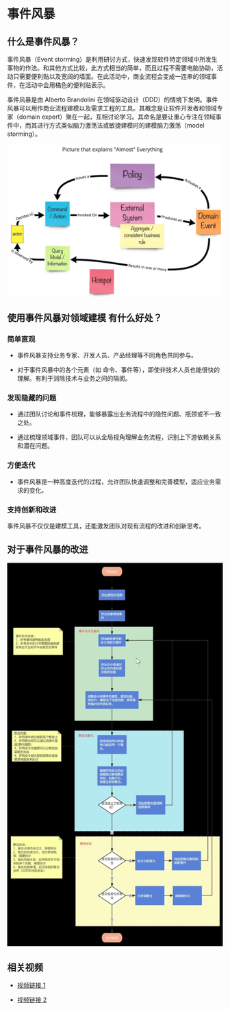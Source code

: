 # 事件风暴

## 什么是事件风暴？

事件风暴（Event storming）是利用研讨方式，快速发现软件特定领域中所发生事物的作法。和其他方式比较，此方式相当的简单，而且过程不需要电脑协助，活动只需要便利贴以及宽阔的墙面。在此活动中，商业流程会变成一连串的领域事件，在活动中会用橘色的便利贴表示。

事件风暴是由 Alberto Brandolini 在领域驱动设计（DDD）的情境下发明。事件风暴可以用作商业流程建模以及需求工程的工具。其概念是让软件开发者和领域专家（domain expert）聚在一起，互相讨论学习。其命名是要让重心专注在领域事件中，而其进行方式类似脑力激荡法或敏捷建模时的建模脑力激荡（model storming）。

![图片1](./event-storming1.png)

## 使用事件风暴对领域建模 有什么好处？

### 简单直观

- 事件风暴支持业务专家、开发人员、产品经理等不同角色共同参与。

- 对于事件风暴中的各个元素（如 命令、事件等），即使非技术人员也能很快的理解。有利于消除技术与业务之间的隔阂。

### 发现隐藏的问题

- 通过团队讨论和事件梳理，能够暴露出业务流程中的隐性问题、瓶颈或不一致之处。

- 通过梳理领域事件，团队可以从全局视角理解业务流程，识别上下游依赖关系和潜在问题。

### 方便迭代

- 事件风暴是一种高度迭代的过程，允许团队快速调整和完善模型，适应业务需求的变化。

### 支持创新和改进

事件风暴不仅仅是建模工具，还能激发团队对现有流程的改进和创新思考。

## 对于事件风暴的改进

![图片2](./event-storming2.png)

## 相关视频

- [视频链接 1](https://www.bilibili.com/video/BV1Ma4y1d7ea)

- [视频链接 2](https://www.bilibili.com/video/BV1664y1G79b)

